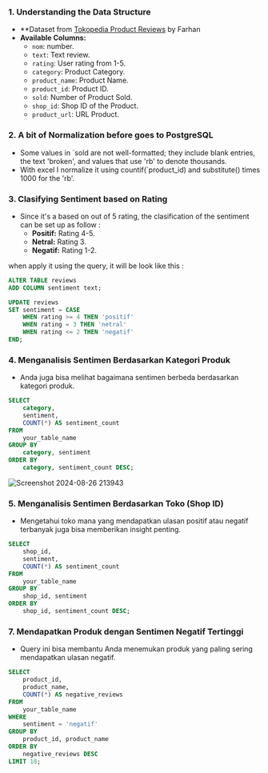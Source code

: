 ### 1. **Understanding the Data Structure**
   - **Dataset from [Tokopedia Product Reviews](https://www.kaggle.com/datasets/farhan999/tokopedia-product-reviews) by Farhan
   - **Available Columns:**
     - `nom`: number.
     - `text`: Text review.
     - `rating`: User rating from 1-5.
     - `category`: Product Category.
     - `product_name`: Product Name.
     - `product_id`: Product ID.
     - `sold`: Number of Product Sold.
     - `shop_id`: Shop ID of the Product.
     - `product_url`: URL Product.

### 2. **A bit of Normalization before goes to PostgreSQL**
   - Some values in `sold are not well-formatted; they include blank entries, the text 'broken', and values that use 'rb' to denote thousands.
   - With excel I normalize it using countif(`product_id) and substitute() times 1000 for the 'rb'.
     
### 3. **Clasifying Sentiment based on Rating**
   - Since it's a based on out of 5 rating, the clasification of the sentiment can be set up as follow :
     - **Positif:** Rating 4-5.
     - **Netral:** Rating 3.
     - **Negatif:** Rating 1-2.

   when apply it using the query, it will be look like this :

   ```sql
   ALTER TABLE reviews
   ADD COLUMN sentiment text;

   UPDATE reviews
   SET sentiment = CASE
       WHEN rating >= 4 THEN 'positif'
       WHEN rating = 3 THEN 'netral'
       WHEN rating <= 2 THEN 'negatif'
   END;
   ```

### 4. **Menganalisis Sentimen Berdasarkan Kategori Produk**
   - Anda juga bisa melihat bagaimana sentimen berbeda berdasarkan kategori produk.

   ```sql
   SELECT
       category,
       sentiment,
       COUNT(*) AS sentiment_count
   FROM
       your_table_name
   GROUP BY
       category, sentiment
   ORDER BY
       category, sentiment_count DESC;
   ```

![Screenshot 2024-08-26 213943](https://github.com/user-attachments/assets/e6edb6ad-c520-4618-85fb-945b69377aba)

### 5. **Menganalisis Sentimen Berdasarkan Toko (Shop ID)**
   - Mengetahui toko mana yang mendapatkan ulasan positif atau negatif terbanyak juga bisa memberikan insight penting.

   ```sql
   SELECT
       shop_id,
       sentiment,
       COUNT(*) AS sentiment_count
   FROM
       your_table_name
   GROUP BY
       shop_id, sentiment
   ORDER BY
       shop_id, sentiment_count DESC;
   ```

### 7. **Mendapatkan Produk dengan Sentimen Negatif Tertinggi**
   - Query ini bisa membantu Anda menemukan produk yang paling sering mendapatkan ulasan negatif.

   ```sql
   SELECT
       product_id,
       product_name,
       COUNT(*) AS negative_reviews
   FROM
       your_table_name
   WHERE
       sentiment = 'negatif'
   GROUP BY
       product_id, product_name
   ORDER BY
       negative_reviews DESC
   LIMIT 10;

   ```
